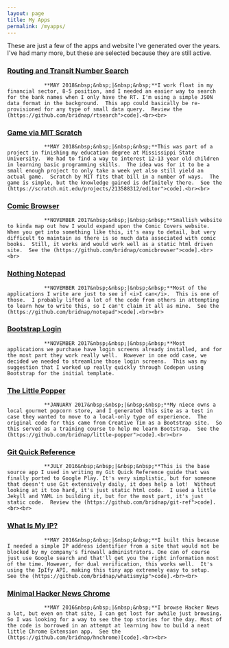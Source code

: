 ```yaml
---
layout: page
title: My Apps
permalink: /myapps/
---
```


These are just a few of the apps and website I've generated over the years.  I've had many more, but these are selected because they are still active.

### [Routing and Transit Number Search](http://bridnap.github.io/rtsearch)
        		**MAY 2018&nbsp;&nbsp;|&nbsp;&nbsp;**I work float in my financial sector, 8-5 position, and I needed an easier way to search for the bank names when I only have the RT. I'm using a simple JSON data format in the background.  This app could basically be re-provisioned for any type of small data query.  Review the (https://github.com/bridnap/rtsearch">code].<br><br>
        	
### [Game via MIT Scratch](https://scratch.mit.edu/projects/213588312)
				**MAY 2018&nbsp;&nbsp;|&nbsp;&nbsp;**This was part of a project in finishing my education degree at Mississippi State University.  We had to find a way to interest 12-13 year old children in learning basic programming skills.  The idea was for it to be a small enough project to only take a week yet also still yield an actual game.  Scratch by MIT fits that bill in a number of ways.  The game is simple, but the knowledge gained is definitely there.  See the (https://scratch.mit.edu/projects/213588312/editor">code].<br><br>
				
### [Comic Browser](https://bridnap.github.io/comicbrowser)
        		**NOVEMBER 2017&nbsp;&nbsp;|&nbsp;&nbsp;**Smallish website to kinda map out how I would expand upon the Comic Covers website.  When you get into something like this, it's easy to detail, but very difficult to maintain as there is so much data associated with comic books.  Still, it works and would work well as a static html driven site.  See the (https://github.com/bridnap/comicbrowser">code].<br><br> 
			    
### [Nothing Notepad](https://bridnap.github.io/notepad)
        		**NOVEMBER 2017&nbsp;&nbsp;|&nbsp;&nbsp;**Most of the applications I write are just to see if <i>I can</i>.  This is one of those.  I probably lifted a lot of the code from others in attempting to learn how to write this, so I can't claim it all as mine.  See the (https://github.com/bridnap/notepad">code].<br><br>
				
### [Bootstrap Login](https://codepen.io/bridnap/pen/wPqPzr)
				**NOVEMBER 2017&nbsp;&nbsp;|&nbsp;&nbsp;**Most applications we purchase have login screens already installed, and for the most part they work really well.  However in one odd case, we decided we needed to streamline those login screens.  This was my suggestion that I worked up really quickly through Codepen using Bootstrap for the initial template.
				
				
### [The Little Popper](https://bridnap.github.io/little-popper)
        		**JANUARY 2017&nbsp;&nbsp;|&nbsp;&nbsp;**My niece owns a local gourmet popcorn store, and I generated this site as a test in case they wanted to move to a local-only type of experience.  The original code for this came from Creative Tim as a Bootstrap site.  So this served as a training course to help me learn Bootstrap.  See the (https://github.com/bridnap/little-popper">code].<br><br>
				
### [Git Quick Reference](http://bridnap.github.io/git-ref)
        		**JULY 2016&nbsp;&nbsp;|&nbsp;&nbsp;**This is the base source app I used in writing my Git Quick Reference guide that was finally ported to Google Play. It's very simplistic, but for someone that doesn't use Git extensively daily, it does help a lot!  Without looking at it too hard, it's just static html code.  I used a little Jekyll and YAML in building it, but for the most part, it's just static code.  Review the (https://github.com/bridnap/git-ref">code].<br><br>
				
### [What Is My IP?](http://bridnap.github.io/whatismyip)
        		**MAY 2016&nbsp;&nbsp;|&nbsp;&nbsp;**I built this because I needed a simple IP address identifier from a site that would not be blocked by my company's firewall administrators. One can of course just use Google search and that'll get you the right information most of the time. However, for dual verification, this works well.  It's using the IpIfy API, making this tiny app extremely easy to setup.  See the (https://github.com/bridnap/whatismyip">code].<br><br>
        	
### [Minimal Hacker News Chrome](https://chrome.google.com/webstore/detail/minimal-hacker-news/jgijakambklliabpigfklccjjpinnloi)
        		**MAY 2016&nbsp;&nbsp;|&nbsp;&nbsp;**I browse Hacker News a lot, but even on that site, I can get lost for awhile just browsing.  So I was looking for a way to see the top stories for the day. Most of the code is borrowed in an attempt at learning how to build a neat little Chrome Extension app.  See the (https://github.com/bridnap/hnchrome)[code].<br><br>
				